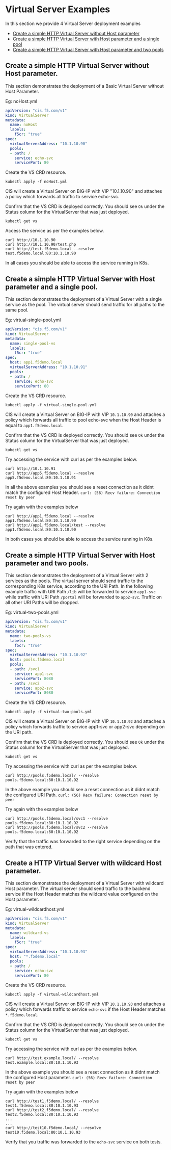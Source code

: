 # Virtual Server Examples

In this section we provide 4 Virtual Server deployment examples

- [Create a simple HTTP Virtual Server without Host parameter](#create-a-simple-http-virtual-server-without-host-parameter)
- [Create a simple HTTP Virtual Server with Host parameter and a single pool](#create-a-simple-http-virtual-server-with-host-parameter-and-a-single-pool)
- [Create a simple HTTP Virtual Server with Host parameter and two pools](#create-a-simple-http-virtual-server-with-host-parameter-and-two-pools)



## Create a simple HTTP Virtual Server without Host parameter.

This section demonstrates the deployment of a Basic Virtual Server without Host Parameter.

Eg: noHost.yml
```yml
apiVersion: "cis.f5.com/v1"
kind: VirtualServer
metadata:
  name: noHost
  labels:
    f5cr: "true"
spec:
  virtualServerAddress: "10.1.10.90"
  pools:
  - path: /
    service: echo-svc
    servicePort: 80
```

Create the VS CRD resource. 
```
kubectl apply -f noHost.yml
```
CIS will create a Virtual Server on BIG-IP with VIP "10.1.10.90" and attaches a policy which forwards all traffic to service echo-svc.   


Confirm that the VS CRD is deployed correctly. You should see `Ok` under the Status column for the VirtualServer that was just deployed.
```
kubectl get vs 
```

Access the service as per the examples below. 

```
curl http://10.1.10.90 
curl http://10.1.10.90/test.php
curl http://test.f5demo.local --resolve test.f5demo.local:80:10.1.10.90
```

In all cases you should be able to access the service running in K8s.




## Create a simple HTTP Virtual Server with Host parameter and a single pool.

This section demonstrates the deployment of a Virtual Server with a single service as the pool.
The virtual server should send traffic for all paths to the same pool.

Eg: virtual-single-pool.yml
```yml
apiVersion: "cis.f5.com/v1"
kind: VirtualServer
metadata:
  name: single-pool-vs
  labels:
    f5cr: "true"
spec:
  host: app1.f5demo.local
  virtualServerAddress: "10.1.10.91"
  pools:
  - path: /
    service: echo-svc
    servicePort: 80
```

Create the VS CRD resource. 
```
kubectl apply -f virtual-single-pool.yml
```
CIS will create a Virtual Server on BIG-IP with VIP `10.1.10.90` and attaches a policy which forwards all traffic to pool echo-svc when the Host Header is equal to `app1.f5demo.local`.   


Confirm that the VS CRD is deployed correctly. You should see `Ok` under the Status column for the VirtualServer that was just deployed.
```
kubectl get vs 
```

Try accessing the service with curl as per the examples below. 
```
curl http://10.1.10.91
curl http://app5.f5demo.local --resolve app5.f5demo.local:80:10.1.10.91
```

In all the above examples you should see a reset connection as it didnt match the configured Host Header.
`curl: (56) Recv failure: Connection reset by peer`

Try again with the examples below
```
curl http://app1.f5demo.local --resolve app1.f5demo.local:80:10.1.10.90
curl http://app1.f5demo.local/test --resolve app1.f5demo.local:80:10.1.10.90
```

In both cases you should be able to access the service running in K8s.



## Create a simple HTTP Virtual Server with Host parameter and two pools.

This section demonstrates the deployment of a Virtual Server with 2 services as the pools.
The virtual server should send traffic to the corresponding K8s service, according to the URI Path. In the following example traffic with URI Path `/lib` will be forwarded to service `app1-svc` while traffic with URI Path `/portal` will be forwarded to `app2-svc`. Traffic on all other URI Paths will be dropped. 

Eg: virtual-two-pools.yml

```yml
apiVersion: "cis.f5.com/v1"
kind: VirtualServer
metadata:
  name: two-pools-vs
  labels:
    f5cr: "true"
spec:
  virtualServerAddress: "10.1.10.92"
  host: pools.f5demo.local
  pools:
  - path: /svc1
    service: app1-svc
    servicePort: 8080
  - path: /svc2
    service: app2-svc
    servicePort: 8080    
```

Create the VS CRD resource. 
```
kubectl apply -f virtual-two-pools.yml
```
CIS will create a Virtual Server on BIG-IP with VIP `10.1.10.92` and attaches a policy which forwards traffic to service app1-svc or app2-svc depending on the URI path.   


Confirm that the VS CRD is deployed correctly. You should see `Ok` under the Status column for the VirtualServer that was just deployed.
```
kubectl get vs 
```

Try accessing the service with curl as per the examples below. 
```
curl http://pools.f5demo.local/ --resolve pools.f5demo.local:80:10.1.10.92

```
In the above example you should see a reset connection as it didnt match the configured URI Path.
`curl: (56) Recv failure: Connection reset by peer`



Try again with the examples below
```
curl http://pools.f5demo.local/svc1 --resolve pools.f5demo.local:80:10.1.10.92
curl http://pools.f5demo.local/svc2 --resolve pools.f5demo.local:80:10.1.10.92
```

Verify that the traffic was forwarded to the right service depending on the path that was entered.


## Create a HTTP Virtual Server with wildcard Host parameter.

This section demonstrates the deployment of a Virtual Server with wildcard Host parameter.
The virtual server should send traffic to the backend service if the Host Header matches the wildcard value configured on the Host parameter.

Eg: virtual-wildcardhost.yml

```yml
apiVersion: "cis.f5.com/v1"
kind: VirtualServer
metadata:
  name: wildcard-vs
  labels:
    f5cr: "true"
spec:
  virtualServerAddress: "10.1.10.93"
  host: "*.f5demo.local"
  pools:
  - path: /
    service: echo-svc
    servicePort: 80
```

Create the VS CRD resource. 
```
kubectl apply -f virtual-wildcardhost.yml
```
CIS will create a Virtual Server on BIG-IP with VIP `10.1.10.93` and attaches a policy which forwards traffic to service `echo-svc` if the Host Header matches `*.f5demo.local`.   


Confirm that the VS CRD is deployed correctly. You should see `Ok` under the Status column for the VirtualServer that was just deployed.
```
kubectl get vs 
```

Try accessing the service with curl as per the examples below. 
```
curl http://test.example.local/ --resolve test.example.local:80:10.1.10.93

```
In the above example you should see a reset connection as it didnt match the configured Host parameter.
`curl: (56) Recv failure: Connection reset by peer`


Try again with the examples below
```
curl http://test1.f5demo.local/ --resolve test1.f5demo.local:80:10.1.10.93
curl http://test2.f5demo.local/ --resolve test2.f5demo.local:80:10.1.10.93
...
...
curl http://test10.f5demo.local/ --resolve test10.f5demo.local:80:10.1.10.93

```

Verify that you traffic was forwarded to the `echo-svc` service on both tests.

